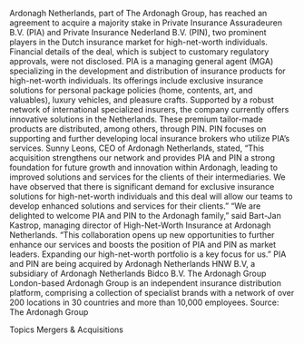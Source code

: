 Ardonagh Netherlands, part of The Ardonagh Group, has reached an agreement to acquire a majority stake in Private Insurance Assuradeuren B.V. (PIA) and Private Insurance Nederland B.V. (PIN), two prominent players in the Dutch insurance market for high-net-worth individuals.
Financial details of the deal, which is subject to customary regulatory approvals, were not disclosed.
PIA is a managing general agent (MGA) specializing in the development and distribution of insurance products for high-net-worth individuals. Its offerings include exclusive insurance solutions for personal package policies (home, contents, art, and valuables), luxury vehicles, and pleasure crafts.
Supported by a robust network of international specialized insurers, the company currently offers innovative solutions in the Netherlands.
These premium tailor-made products are distributed, among others, through PIN. PIN focuses on supporting and further developing local insurance brokers who utilize PIA’s services.
Sunny Leons, CEO of Ardonagh Netherlands, stated, “This acquisition strengthens our network and provides PIA and PIN a strong foundation for future growth and innovation within Ardonagh, leading to improved solutions and services for the clients of their intermediaries.
We have observed that there is significant demand for exclusive insurance solutions for high-net-worth individuals and this deal will allow our teams to develop enhanced solutions and services for their clients.”
“We are delighted to welcome PIA and PIN to the Ardonagh family,” said Bart-Jan Kastrop, managing director of High-Net-Worth Insurance at Ardonagh Netherlands. “This collaboration opens up new opportunities to further enhance our services and boosts the position of PIA and PIN as market leaders. Expanding our high-net-worth portfolio is a key focus for us.”
PIA and PIN are being acquired by Ardonagh Netherlands HNW B.V, a subsidiary of Ardonagh Netherlands Bidco B.V.
The Ardonagh Group
London-based Ardonagh Group is an independent insurance distribution platform, comprising a collection of specialist brands with a network of over 200 locations in 30 countries and more than 10,000 employees.
Source: The Ardonagh Group

Topics
Mergers & Acquisitions
